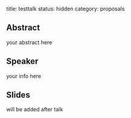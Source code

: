 title: testtalk
status: hidden
category: proposals

Abstract
---------
your abstract here

Speaker
-------
your info here

Slides
------
will be added after talk
